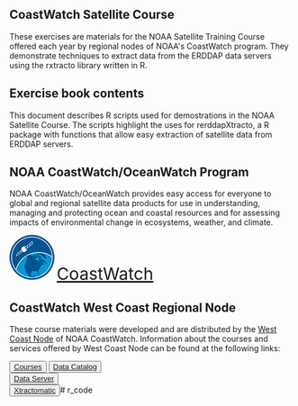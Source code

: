 
## CoastWatch Satellite Course  

These exercises are materials for the NOAA Satellite Training Course offered each year by regional nodes of NOAA's CoastWatch program. They demonstrate techniques to extract data from the ERDDAP data servers using the rxtracto library written in R. 

## Exercise book contents  

This document describes R scripts used for demostrations in the NOAA Satellite Course. The scripts highlight the uses for rerddapXtracto, a R package with functions that allow easy extraction of satellite data from ERDDAP servers.  


## NOAA CoastWatch/OceanWatch Program  

NOAA CoastWatch/OceanWatch provides easy access for everyone to global and regional satellite data products for use in understanding, managing and protecting ocean and coastal resources and for assessing impacts of environmental change in ecosystems, weather, and climate.  

![](images/cw_logo_80.png)  <span style="color:blue;font-size:30px;">[CoastWatch](https://coastwatch.noaa.gov/)</span>


## CoastWatch West Coast Regional Node  

These course materials were developed and are distributed by the [West Coast Node](https://coastwatch.pfeg.noaa.gov/) of NOAA CoastWatch. Information about the courses and services offered by West Coast Node can be found at the following links:  

<button>[Courses](https://coastwatch.pfeg.noaa.gov/courses/satellite_course.html)</button> 
<button>[Data Catalog](https://coastwatch.pfeg.noaa.gov/data.html)</button>  
<button>[Data Server](https://coastwatch.pfeg.noaa.gov/erddapinfo/index.html)</button>   
<button>[Xtractomatic](https://coastwatch.pfeg.noaa.gov/xtracto/)</button># r_code
